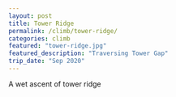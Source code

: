 ```yaml
---
layout: post
title: Tower Ridge
permalink: /climb/tower-ridge/
categories: climb
featured: "tower-ridge.jpg"
featured_description: "Traversing Tower Gap"
trip_date: "Sep 2020"
---
```


A wet ascent of tower ridge
